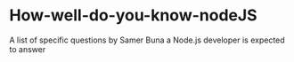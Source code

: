 # How-well-do-you-know-nodeJS
A list of specific questions by Samer Buna a Node.js developer is expected to answer
